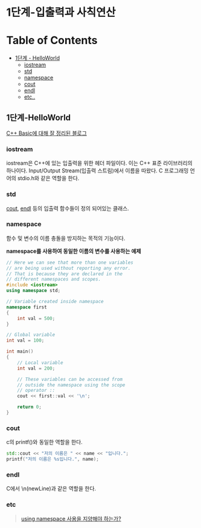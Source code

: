 # 1단계-입출력과 사칙연산

# Table of Contents

- [1단계 - HelloWorld](#1단계-helloworld)
  - [iostream](#iostream)
  - [std](#std)
  - [namespace](#namespace)
  - [cout](#cout)
  - [endl](#endl)
  - [etc..](#etc)

## 1단계-HelloWorld

[C++ Basic에 대해 잘 정리된 블로그](https://blog.hexabrain.net/159?category=402649)

### iostream

iostream은 C++에 있는 입출력을 위한 헤더 파일이다. 이는 C++ 표준 라이브러리의
하나이다. Input/Output Stream(입출력 스트림)에서 이름을 따왔다. C 프로그래밍
언어의 stdio.h와 같은 역할을 한다.

### std

[cout](#cout), [endl](#endl) 등의 입출력 함수들이 정의 되어있는 클래스.

### namespace

함수 및 변수의 이름 충돌을 방지하는 목적의 기능이다.

**namespace를 사용하여 동일한 이름의 변수를 사용하는 예제**

```cpp
// Here we can see that more than one variables
// are being used without reporting any error.
// That is because they are declared in the
// different namespaces and scopes.
#include <iostream>
using namespace std;

// Variable created inside namespace
namespace first
{
    int val = 500;
}

// Global variable
int val = 100;

int main()
{
    // Local variable
    int val = 200;

    // These variables can be accessed from
    // outside the namespace using the scope
    // operator ::
    cout << first::val << '\n';

    return 0;
}
```



### cout

c의 printf()와 동일한 역할을 한다.

```cpp
std::cout << "저의 이름은 " << name << "입니다.";
printf("저의 이름은 %s입니다.", name);
```

### endl

C에서 \n(newLine)과 같은 역할을 한다.

### etc

> [using namespace 사용을 지양해야 하는가?](https://sexycoder.tistory.com/16)

